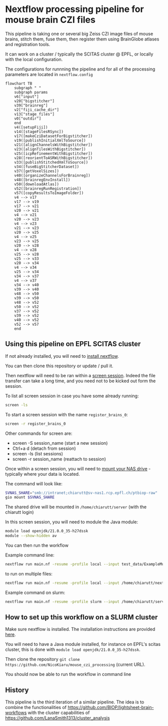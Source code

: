 # Nextflow processing pipeline for mouse brain CZI files

This pipeline is taking one or several big Zeiss CZI image files of mouse brains, stitch them, fuse them, then register them using BrainGlobe atlases and registration tools.

It can work on a cluster / typically the SCITAS cluster @ EPFL, or locally with the local configuration.

The configurations for runnning the pipeline and for all of the processing parameters are located in `nextflow.config`

```mermaid
flowchart TB
    subgraph " "
    subgraph params
    v6["input"]
    v20["bigstitcher"]
    v39["brainreg"]
    v2["fiji_cache_dir"]
    v13["stage_files"]
    v0["outdir"]
    end
    v4([setupFiji])
    v14([stageFilesRSync])
    v17([makeCziDatasetForBigstitcher])
    v19([publishInitialXmlToSource])
    v21([alignChannelsWithBigstitcher])
    v23([alignTilesWithBigstitcher])
    v25([icpRefinementWithBigstitcher])
    v28([reorientToASRWithBigstitcher])
    v33([publishStitchedXmlToSource])
    v34([fuseBigStitcherDataset])
    v37([getVoxelSizes])
    v40([organizeChannelsForBrainreg])
    v48([brainregEnvInstall])
    v50([downloadAtlas])
    v52([brainregRunRegistration])
    v57([copyResultsToImageFolder])
    v4 --> v17
    v17 --> v19
    v17 --> v21
    v20 --> v21
    v4 --> v21
    v20 --> v23
    v4 --> v23
    v21 --> v23
    v20 --> v25
    v4 --> v25
    v23 --> v25
    v20 --> v28
    v4 --> v28
    v25 --> v28
    v25 --> v33
    v20 --> v34
    v4 --> v34
    v25 --> v34
    v34 --> v37
    v4 --> v37
    v34 --> v40
    v39 --> v40
    v48 --> v50
    v39 --> v50
    v48 --> v52
    v50 --> v52
    v37 --> v52
    v39 --> v52
    v40 --> v52
    v52 --> v57
    end
```

## Using this pipeline on EPFL SCITAS cluster

If not already installed, you will need to [install nextflow](https://www.nextflow.io/docs/latest/install.html#self-install).

You can then clone this repository or update / pull it.

Then nextflow will need to be ran within a [screen session](https://scitas-doc.epfl.ch/advanced-guide/screen/). Indeed the file transfer can take a long time, and you need not to be kicked out form the session.

To list all screen session in case you have some already running:

```bash
screen -ls
```

To start a screen session with the name `register_brains_0`:

```bash
screen -r register_brains_0
```

Other commands for screen are:

* screen -S session_name (start a new session)
* Ctrl+a d (detach from session)
* screen -ls (list sessions)
* screen -r session_name (reattach to session)

Once within a screen session, you will need to [mount your NAS drive](https://scitas-doc.epfl.ch/user-guide/data-management/mount-nas/) - typically where your data is located.

The command will look like:

```bash
SVNAS_SHARE="smb://intranet;chiarutt@sv-nas1.rcp.epfl.ch/ptbiop-raw"
gio mount $SVNAS_SHARE
```

The shared drive will be mounted in `/home/chiarutt/server` (with the chiarutt login)

In this screen session, you will need to module the Java module:

```bash
module load openjdk/21.0.0_35-h27dssk 
module --show-hidden av 
```

You can then run the workflow

Example command line:

```bash
nextflow run main.nf -resume -profile local --input test_data/ExampleMultiChannel.czi -with-trace
```

to run on multiple files:

```bash
nextflow run main.nf -resume -profile local --input /home/chiarutt/nextflow-projects/mouse_czi_processing/test_data/Small.czi,/home/chiarutt/nextflow-projects/mouse_czi_processing/test_data/Small3.czi
```

Example command on slurm:

```bash
nextflow run main.nf -resume -profile slurm --input /home/chiarutt/server/public/lana.smith_LSENS/cluster_analysis_data/Demo_LISH_4x8_15pct_647.czi -with-trace
```

## How to set up this workflow on a SLURM cluster

Make sure nextflow is installed. The installation instructions are provided [here](https://www.nextflow.io/docs/latest/install.html#self-install).

You will need to have a Java module installed, for instance on EPFL's scitas cluster, this is done with `module load openjdk/21.0.0_35-h27dssk`.

Then clone the repository `git clone https://github.com/NicoKiaru/mouse_czi_processing` (current URL).

You should now be able to run the workflow in command line


## History

This pipeline is the third iteration of a similar pipeline. The idea is to combine the functionalities of https://github.com/BIOP/lightsheet-brain-workflows with the cluster capabilities of  https://github.com/LanaSmith1313/cluster_analysis 
